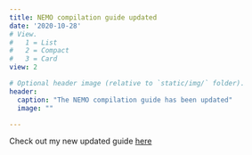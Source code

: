 ```yaml
---
title: NEMO compilation guide updated
date: '2020-10-28'
# View.
#   1 = List
#   2 = Compact
#   3 = Card
view: 2

# Optional header image (relative to `static/img/` folder).
header:
  caption: "The NEMO compilation guide has been updated"
  image: ""

---
```

Check out my new updated guide [here](/nemo-compilation/)